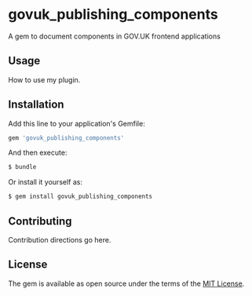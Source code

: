# govuk_publishing_components
A gem to document components in GOV.UK frontend applications

## Usage
How to use my plugin.

## Installation
Add this line to your application's Gemfile:

```ruby
gem 'govuk_publishing_components'
```

And then execute:
```bash
$ bundle
```

Or install it yourself as:
```bash
$ gem install govuk_publishing_components
```

## Contributing
Contribution directions go here.

## License
The gem is available as open source under the terms of the [MIT License](http://opensource.org/licenses/MIT).

